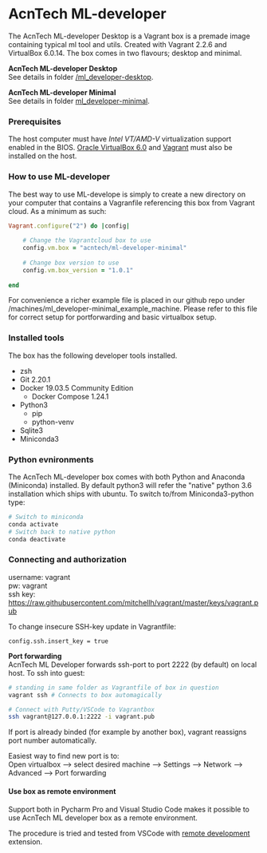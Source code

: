 # AcnTech ML-developer

The AcnTech ML-developer Desktop is a Vagrant box is a premade image containing typical ml tool and utils. Created with Vagrant 2.2.6 and VirtualBox 6.0.14. The box comes in two flavours; desktop and minimal. 

<b>AcnTech ML-developer Desktop</b>  
See details in folder [/ml_developer-desktop]([/ml_developer-desktop).

<b>AcnTech ML-developer Minimal</b>  
See details in folder [ml_developer-minimal](ml_developer-minimal).

### Prerequisites
The host computer must have _Intel VT/AMD-V_ virtualization support enabled in the BIOS.
[Oracle VirtualBox 6.0](https://www.virtualbox.org) and [Vagrant](https://www.vagrantup.com) must also be installed on the host.

### How to use ML-developer
The best way to use ML-develope is simply to create a new directory on your computer that contains a Vagranfile referencing this box
from Vagrant cloud. As a minimum as such:

```ruby
Vagrant.configure("2") do |config|
    
    # Change the Vagrantcloud box to use
    config.vm.box = "acntech/ml-developer-minimal"
    
    # Change box version to use 
    config.vm.box_version = "1.0.1"
    
end
```

For convenience a richer example file is placed in our github repo under /machines/ml_developer-minimal_example_machine. Please refer to this file for correct setup for portforwarding and basic virtualbox setup. 

### Installed tools
The box has the following developer tools installed.

* zsh
* Git 2.20.1
* Docker 19.03.5 Community Edition
  * Docker Compose 1.24.1
* Python3
  * pip
  * python-venv
* Sqlite3 
* Miniconda3


### Python evnironments
The AcnTech ML-developer box comes with both Python and Anaconda (Miniconda) installed. By default python3 will refer the "native" python 3.6 installation which ships with ubuntu. To switch to/from Miniconda3-python type:

```bash
# Switch to miniconda
conda activate
# Switch back to native python
conda deactivate
```

### Connecting and authorization
username: vagrant  
pw: vagrant  
ssh key: https://raw.githubusercontent.com/mitchellh/vagrant/master/keys/vagrant.pub

To change insecure SSH-key update in Vagrantfile:
```
config.ssh.insert_key = true
```

<b>Port forwarding</b>  
AcnTech ML Developer forwards ssh-port to port 2222 (by default) on local host. To ssh into guest:

```bash
# standing in same folder as Vagrantfile of box in question
vagrant ssh # Connects to box automagically

# Connect with Putty/VSCode to Vagrantbox
ssh vagrant@127.0.0.1:2222 -i vagrant.pub
 ```
If port is already binded (for example by another box), vagrant reassigns port number automatically.  

Easiest way to find new port is to:  
Open virtualbox --> select desired machine --> Settings --> Network --> Advanced --> Port forwarding


#### Use box as remote environment
Support both in Pycharm Pro and Visual Studio Code makes it possible to use AcnTech ML developer box as a remote environment.

The procedure is tried and tested from VSCode with [remote development](https://marketplace.visualstudio.com/items?itemName=ms-vscode-remote.vscode-remote-extensionpack) extension. 




